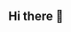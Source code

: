 ## Hi there 👋

<!--
Resume
- Name: Annie Wong
- Major: Computer Science  
- Expected Graduation Date: 2028
-->
